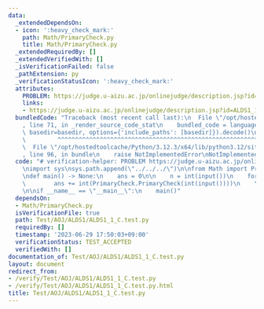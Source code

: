 ```yaml
---
data:
  _extendedDependsOn:
  - icon: ':heavy_check_mark:'
    path: Math/PrimaryCheck.py
    title: Math/PrimaryCheck.py
  _extendedRequiredBy: []
  _extendedVerifiedWith: []
  _isVerificationFailed: false
  _pathExtension: py
  _verificationStatusIcon: ':heavy_check_mark:'
  attributes:
    PROBLEM: https://judge.u-aizu.ac.jp/onlinejudge/description.jsp?id=ALDS1_1_C
    links:
    - https://judge.u-aizu.ac.jp/onlinejudge/description.jsp?id=ALDS1_1_C
  bundledCode: "Traceback (most recent call last):\n  File \"/opt/hostedtoolcache/Python/3.12.3/x64/lib/python3.12/site-packages/onlinejudge_verify/documentation/build.py\"\
    , line 71, in _render_source_code_stat\n    bundled_code = language.bundle(stat.path,\
    \ basedir=basedir, options={'include_paths': [basedir]}).decode()\n          \
    \         ^^^^^^^^^^^^^^^^^^^^^^^^^^^^^^^^^^^^^^^^^^^^^^^^^^^^^^^^^^^^^^^^^^^^^^^^^^^^^^^^^\n\
    \  File \"/opt/hostedtoolcache/Python/3.12.3/x64/lib/python3.12/site-packages/onlinejudge_verify/languages/python.py\"\
    , line 96, in bundle\n    raise NotImplementedError\nNotImplementedError\n"
  code: "# verification-helper: PROBLEM https://judge.u-aizu.ac.jp/onlinejudge/description.jsp?id=ALDS1_1_C\n\
    \nimport sys\nsys.path.append(\"../../../\")\n\nfrom Math import PrimaryCheck\n\
    \ndef main() -> None:\n    ans = 0\n\n    n = int(input())\n    for _ in range(n):\n\
    \        ans += int(PrimaryCheck.PrimaryCheck(int(input())))\n    \n    print(ans)\n\
    \n\nif __name__ == \"__main__\":\n    main()"
  dependsOn:
  - Math/PrimaryCheck.py
  isVerificationFile: true
  path: Test/AOJ/ALDS1/ALDS1_1_C.test.py
  requiredBy: []
  timestamp: '2023-06-29 17:50:03+09:00'
  verificationStatus: TEST_ACCEPTED
  verifiedWith: []
documentation_of: Test/AOJ/ALDS1/ALDS1_1_C.test.py
layout: document
redirect_from:
- /verify/Test/AOJ/ALDS1/ALDS1_1_C.test.py
- /verify/Test/AOJ/ALDS1/ALDS1_1_C.test.py.html
title: Test/AOJ/ALDS1/ALDS1_1_C.test.py
---
```

